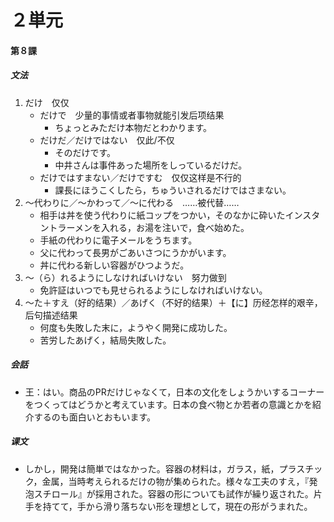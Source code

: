 # ２単元
#### 第８課
##### 文法
1. だけ　仅仅
	- だけで　少量的事情或者事物就能引发后项结果
		- ちょっとみただけ本物だとわかります。
	- だけだ／だけではない　仅此/不仅
		- そのだけです。
		- 中井さんは事件あった場所をしっているだけだ。
	- だけではすまない／だけですむ　仅仅这样是不行的
		- 課長にほうこくしたら，ちゅういされるだけではさまない。
2. ～代わりに／～かわって／～に代わる　……被代替……
	- 相手は丼を使う代わりに紙コップをつかい，そのなかに砕いたインスタントラーメンを入れる，お湯を注いで，食べ始めた。
	- 手紙の代わりに電子メールをうちます。
	- 父に代わって長男がごあいさつにうかがいます。
	- 丼に代わる新しい容器がひつようだ。
3. ～（ら）れるようにしなければいけない　努力做到
	- 免許証はいつでも見せられるようにしなければいけない。
4. ～た＋すえ（好的结果）／あげく（不好的结果）＋【に】历经怎样的艰辛，后句描述结果
	- 何度も失敗した末に，ようやく開発に成功した。
	- 苦労したあげく，結局失敗した。
##### 会話
- 王：はい。商品のPRだけじゃなくて，日本の文化をしょうかいするコーナーをつくってはどうかと考えています。日本の食べ物とか若者の意識とかを紹介するのも面白いとおもいます。
##### 课文
* しかし，開発は簡単ではなかった。容器の材料は，ガラス，紙，プラスチック，金属，当時考えられるだけの物が集められた。様々な工夫のすえ，『発泡スチロール』が採用された。容器の形についても試作が繰り返された。片手を持てて，手から滑り落ちない形を理想として，現在の形がうまれた。